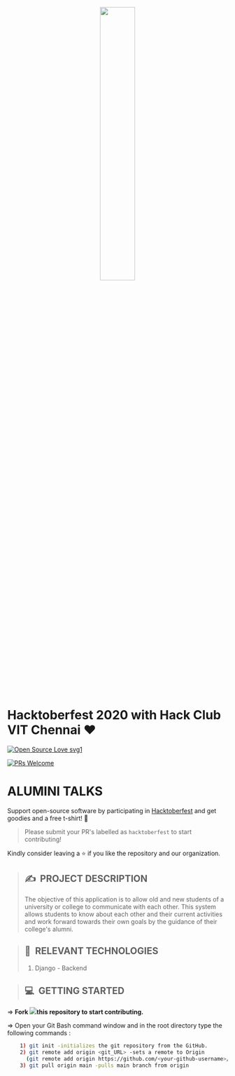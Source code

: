 <p align="center"><img width="40%" src="https://hacktoberfest.digitalocean.com/assets/HF-full-logo-b05d5eb32b3f3ecc9b2240526104cf4da3187b8b61963dd9042fdc2536e4a76c.svg"/></p>

# Hacktoberfest 2020 with Hack Club VIT Chennai :heart:

[![Open Source Love svg1](https://badges.frapsoft.com/os/v1/open-source.svg?v=103)](https://github.com/HackclubVIT/AlumniTalks)

<!-- [![GitHub license](https://img.shields.io/github/license/IEEE-VIT/termiboard.svg)](https://github.com/HackclubVIT/AlumniTalks.git) -->
<!-- [![GitHub go.mod Go version of a Go module](https://img.shields.io/github/go-mod/go-version/IEEE-VIT/termiboard.svg)](https://github.com/HackclubVIT/AlumniTalks.git) -->
<!-- [![GitHub Workflow Build Passing](https://img.shields.io/github/workflow/status/IEEE-VIT/termiboard/termiboard-build)](https://github.com/HackclubVIT/AlumniTalks) -->
<!-- [![GitHub Open Issues](https://img.shields.io/github/issues-raw/IEEE-VIT/termiboard)](https://github.com/HackclubVIT/AlumniTalks/issues) -->

[![PRs Welcome](https://img.shields.io/badge/PRs-welcome-brightgreen.svg)](https://github.com/HackclubVIT/AlumniTalks/issues)

# **ALUMINI TALKS**

Support open-source software by participating in [Hacktoberfest](https://hacktoberfest.digitalocean.com) and get goodies and a free t-shirt! :yellow_heart:

> Please submit your PR's labelled as `hacktoberfest` to start contributing!

Kindly consider leaving a :star: if you like the repository and our organization.

<!-- ### **PROJECT ID: 04** -->

> ## ✍&nbsp; PROJECT DESCRIPTION
>
> The objective of this application is to allow old and new students of a university or college to communicate with each other. This system allows students to know about each other and their current activities and work forward towards their own goals by the guidance of their college's alumni.

> ## 📂&nbsp; RELEVANT TECHNOLOGIES
>
> 1) Django - Backend

> ## 💻&nbsp; GETTING STARTED

=> **Fork <a href=https://github.com/HackclubVIT/AlumniTalks.git><img src="https://img.icons8.com/ios/24/000000/code-fork.png"></a>this repository to start contributing.**

=> Open your Git Bash command window and in the root directory type the following commands :

```bash
    1) git init -initializes the git repository from the GitHub.
    2) git remote add origin <git_URL> -sets a remote to Origin
      (git remote add origin https://github.com/<your-github-username>/AlumniTalks.git)
    3) git pull origin main -pulls main branch from origin
```
